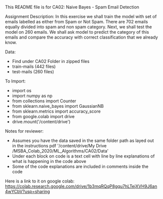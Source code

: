 This README file is for CA02: Naive Bayes - Spam Email Detection

Assignment Description:
In this exercise we shall train the model with set of emails labelled as either from Spam or Not Spam. There are 702 emails equally divided into spam and non spam category. Next, we shall test the model on 260 emails. We shall ask model to predict the category of this emails and compare the accuracy with correct classification that we already know.

Data:
- Find under CA02 Folder in zipped files
- train-mails (442 files)
- test-mails (260 files)

To Import:
- import os
- import numpy as np
- from collections import Counter
- from sklearn.naive_bayes import GaussianNB
- from sklearn.metrics import accuracy_score
- from google.colab import drive
- drive.mount('/content/drive')

Notes for reviewer:
- Assumes you have the data saved in the same folder path as layed out in the instructions pdf '/content/drive/My Drive
/MSBA_Colab_2020/ML_Algorithms/CA02/Data'
- Under each block on code is a text cell with line by line explanations of what is happening in the code above
- Some of the code explanations are included in comments inside the code

Here is a link to it on google colab: https://colab.research.google.com/drive/1b3mqRQqP8gqu7hLTejXVH9J6an4wYCbV?usp=sharing
